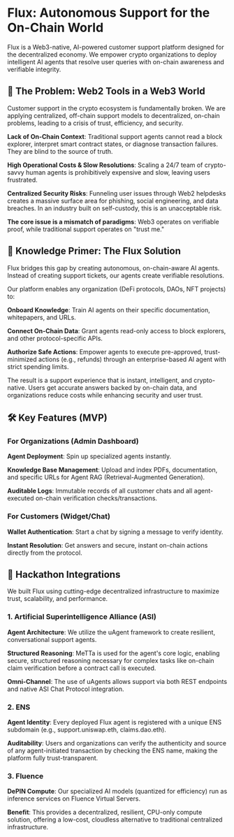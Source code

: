 # Flux: Autonomous Support for the On-Chain World
Flux is a Web3-native, AI-powered customer support platform designed for the decentralized economy. We empower crypto organizations to deploy intelligent AI agents that resolve user queries with on-chain awareness and verifiable integrity.

## 🚩 The Problem: Web2 Tools in a Web3 World

Customer support in the crypto ecosystem is fundamentally broken. We are applying centralized, off-chain support models to decentralized, on-chain problems, leading to a crisis of trust, efficiency, and security.

**Lack of On-Chain Context**: Traditional support agents cannot read a block explorer, interpret smart contract states, or diagnose transaction failures. They are blind to the source of truth.

**High Operational Costs & Slow Resolutions**: Scaling a 24/7 team of crypto-savvy human agents is prohibitively expensive and slow, leaving users frustrated.

**Centralized Security Risks**: Funneling user issues through Web2 helpdesks creates a massive surface area for phishing, social engineering, and data breaches. In an industry built on self-custody, this is an unacceptable risk.

**The core issue is a mismatch of paradigms**: Web3 operates on verifiable proof, while traditional support operates on "trust me."

## 🧠 Knowledge Primer: The Flux Solution
Flux bridges this gap by creating autonomous, on-chain-aware AI agents. Instead of creating support tickets, our agents create verifiable resolutions.

Our platform enables any organization (DeFi protocols, DAOs, NFT projects) to:

**Onboard Knowledge**: Train AI agents on their specific documentation, whitepapers, and URLs.

**Connect On-Chain Data**: Grant agents read-only access to block explorers, and other protocol-specific APIs.

**Authorize Safe Actions**: Empower agents to execute pre-approved, trust-minimized actions (e.g., refunds) through an enterprise-based AI agent with strict spending limits.

The result is a support experience that is instant, intelligent, and crypto-native. Users get accurate answers backed by on-chain data, and organizations reduce costs while enhancing security and user trust.

## 🛠️ Key Features (MVP)
### For Organizations (Admin Dashboard)

**Agent Deployment**: Spin up specialized agents instantly.

**Knowledge Base Management**: Upload and index PDFs, documentation, and specific URLs for Agent RAG (Retrieval-Augmented Generation).

**Auditable Logs**: Immutable records of all customer chats and all agent-executed on-chain verification checks/transactions.

### For Customers (Widget/Chat)

**Wallet Authentication**: Start a chat by signing a message to verify identity.

**Instant Resolution**: Get answers and secure, instant on-chain actions directly from the protocol.

## 🚀 Hackathon Integrations
We built Flux using cutting-edge decentralized infrastructure to maximize trust, scalability, and performance.

### 1. Artificial Superintelligence Alliance (ASI)

**Agent Architecture**: We utilize the uAgent framework to create resilient, conversational support agents.

**Structured Reasoning**: MeTTa is used for the agent's core logic, enabling secure, structured reasoning necessary for complex tasks like on-chain claim verification before a contract call is executed.

**Omni-Channel**: The use of uAgents allows support via both REST endpoints and native ASI Chat Protocol integration.

### 2. ENS
**Agent Identity**: Every deployed Flux agent is registered with a unique ENS subdomain (e.g., support.uniswap.eth, claims.dao.eth).

**Auditability**: Users and organizations can verify the authenticity and source of any agent-initiated transaction by checking the ENS name, making the platform fully trust-transparent.

### 3. Fluence 
**DePIN Compute**: Our specialized AI models (quantized for efficiency) run as inference services on Fluence Virtual Servers.

**Benefit**: This provides a decentralized, resilient, CPU-only compute solution, offering a low-cost, cloudless alternative to traditional centralized infrastructure.
